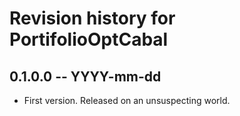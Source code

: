 # Revision history for PortifolioOptCabal

## 0.1.0.0 -- YYYY-mm-dd

* First version. Released on an unsuspecting world.
